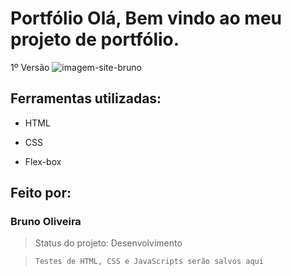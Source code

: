 # Portfólio Olá, Bem vindo ao meu projeto de portfólio.
1º Versão
![imagem-site-bruno](https://github.com/BrunoDMO/aprendendo-html-css-java-github/assets/119974649/3ce7b22d-6482-466d-b1e6-3fb719b052f7)

## Ferramentas utilizadas:

* HTML

* CSS

* Flex-box

## Feito por:

### Bruno Oliveira

> Status do projeto: Desenvolvimento

> ```
> Testes de HTML, CSS e JavaScripts serão salvos aqui
> ```
